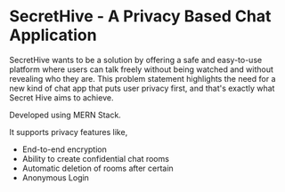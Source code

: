 # SecretHive - A Privacy Based Chat Application


SecretHive wants to be a solution by offering
a safe and easy-to-use platform where users can talk freely without being watched and
without revealing who they are. This problem statement highlights the need for a new
kind of chat app that puts user privacy first, and that's exactly what Secret Hive aims
to achieve.

Developed using MERN Stack. 

It supports privacy features like, 
* End-to-end encryption
* Ability to create confidential chat rooms
* Automatic deletion of rooms after certain
* Anonymous Login
